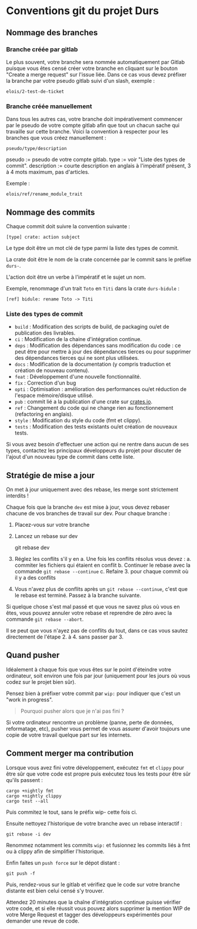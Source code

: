 # Conventions git du projet Durs

## Nommage des branches

### Branche créée par gitlab

Le plus souvent, votre branche sera nommée automatiquement par Gitlab puisque vous êtes censé créer votre branche en cliquant sur le bouton "Create a merge request" sur l'issue liée.
Dans ce cas vous devez préfixer la branche par votre pseudo gitlab suivi d'un slash, exemple :

    elois/2-test-de-ticket

### Branche créée manuellement

Dans tous les autres cas, votre branche doit impérativement commencer par le pseudo de votre compte gitlab afin que tout un chacun sache qui travaille sur cette branche. Voici la convention à respecter pour les branches que vous créez manuellement :

    pseudo/type/description

pseudo := pseudo de votre compte gitlab.
type := voir "Liste des types de commit".
description := courte description en anglais à l'impératif présent, 3 à 4 mots maximum, pas d'articles.

Exemple :

    elois/ref/rename_module_trait

## Nommage des commits

Chaque commit doit suivre la convention suivante :

    [type] crate: action subject

Le type doit être un mot clé de type parmi la liste des types de commit.

La crate doit être le nom de la crate concernée par le commit sans le préfixe `durs-`.

L'action doit être un verbe à l'impératif et le sujet un nom.

Exemple, renommage d'un trait `Toto` en `Titi` dans la crate `durs-bidule` :

    [ref] bidule: rename Toto -> Titi

### Liste des types de commit

* `build` : Modification des scripts de build, de packaging ou/et de publication des livrables.
* `ci` : Modification de la chaine d'intégration continue.
* `deps` : Modification des dépendances sans modification du code : ce peut être pour mettre à jour des dépendances tierces ou pour supprimer des dépendances tierces qui ne sont plus utilisées.
* `docs` : Modification de la documentation (y compris traduction et création de nouveau contenu).
* `feat` : Développement d'une nouvelle fonctionnalité.
* `fix` : Correction d'un bug
* `opti` :  Optimisation : amélioration des performances ou/et réduction de l'espace mémoire/disque utilisé.
* `pub` : commit lié a la publication d'une crate sur [crates.io](https://crates.io).
* `ref` : Changement du code qui ne change rien au fonctionnement (refactoring en anglais).
* `style` : Modification du style du code (fmt et clippy).
* `tests` : Modification des tests existants ou/et création de nouveaux tests.

Si vous avez besoin d'effectuer une action qui ne rentre dans aucun de ses types, contactez les principaux développeurs du projet pour discuter de l'ajout d'un nouveau type de commit dans cette liste.

## Stratégie de mise a jour

On met à jour uniquement avec des rebase, les merge sont strictement interdits !

Chaque fois que la branche `dev` est mise à jour, vous devez rebaser chacune de vos branches de travail sur dev. Pour chaque branche :

1. Placez-vous sur votre branche
2. Lancez un rebase sur dev

    git rebase dev

3. Réglez les conflits s'il y en a. Une fois les conflits résolus vous devez :
    a. commiter les fichiers qui étaient en conflit
    b. Continuer le rebase avec la commande `git rebase --continue`
    c. Refaire 3. pour chaque commit où il y a des conflits

4. Vous n'avez plus de conflits après un `git rebase --continue`, c'est que le rebase est terminé. Passez à la branche suivante.

Si quelque chose s'est mal passé et que vous ne savez plus où vous en êtes, vous pouvez annuler votre rebase et reprendre de zéro avec la commande `git rebase --abort`.

Il se peut que vous n'ayez pas de conflits du tout, dans ce cas vous sautez directement de l'étape 2. à 4. sans passer par 3.

## Quand pusher

Idéalement à chaque fois que vous êtes sur le point d'éteindre votre ordinateur, soit environ une fois par jour (uniquement pour les jours où vous codez sur le projet bien sûr).

Pensez bien à préfixer votre commit par `wip:` pour indiquer que c'est un "work in progress".

> Pourquoi pusher alors que je n'ai pas fini ?

Si votre ordinateur rencontre un problème (panne, perte de données, reformatage, etc), pusher vous permet de vous assurer d'avoir toujours une copie de votre travail quelque part sur les internets.

## Comment merger ma contribution

Lorsque vous avez fini votre développement, exécutez `fmt` et `clippy` pour être sûr que votre code est propre puis exécutez tous les tests pour être sûr qu'ils passent :

    cargo +nightly fmt
    cargo +nightly clippy
    cargo test --all

Puis commitez le tout, sans le préfix wip- cette fois ci.

Ensuite nettoyez l'historique de votre branche avec un rebase interactif :

    git rebase -i dev

Renommez notamment les commits `wip:` et fusionnez les commits liés à fmt ou à clippy afin de simplifier l'historique.

Enfin faites un `push force` sur le dépot distant :

    git push -f

Puis, rendez-vous sur le gitlab et vérifiez que le code sur votre branche distante est bien celui censé s'y trouver.

Attendez 20 minutes que la chaîne d'intégration continue puisse vérifier votre code, et si elle réussit vous pouvez alors supprimer la mention WIP de votre Merge Request et tagger des développeurs expérimentés pour demander une revue de code.
